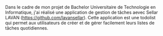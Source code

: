 Dans le cadre de mon projet de Bachelor Universitaire de Technologie en Informatique, 
j'ai réalisé une application de gestion de tâches aevec Sellar LAVAN (https://github.com/lavansellar). 
Cette application est une todolist qui permet aux utilisateurs de créer et de gérer facilement leurs listes de tâches quotidiennes.
